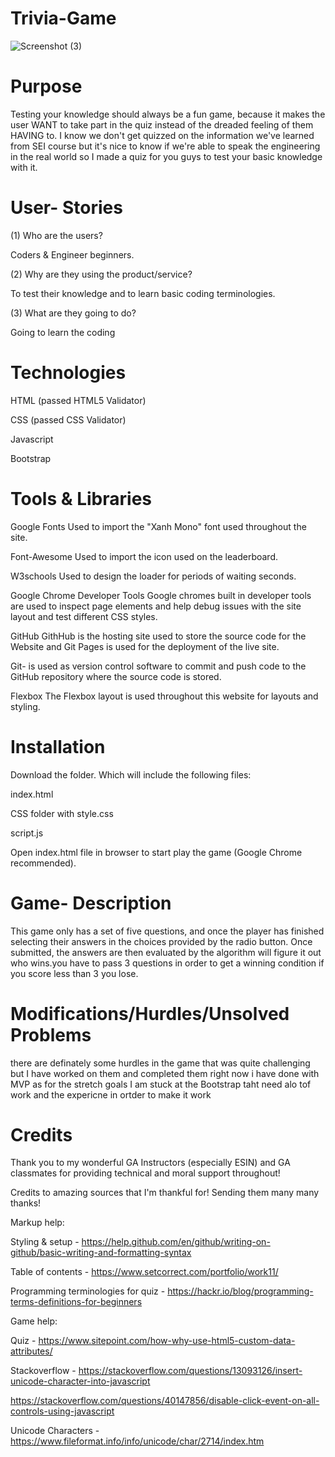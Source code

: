 # Trivia-Game
![Screenshot (3)](https://user-images.githubusercontent.com/39979367/121605163-e7fc5900-ca19-11eb-8034-af5eb7264fe4.png)

# Purpose

Testing your knowledge should always be a fun game, because it makes the user WANT to take part in the quiz instead of the dreaded feeling of them HAVING to. I know we don't get quizzed on the information we've learned from SEI course but it's nice to know if we're able to speak the engineering in the real world so I made a quiz for you guys to test your basic knowledge with it.

# User- Stories

(1) Who are the users?

Coders & Engineer beginners.

(2) Why are they using the product/service?

To test their knowledge and to learn basic coding terminologies.

(3) What are they going to do?

Going to learn the coding 

# Technologies

HTML (passed HTML5 Validator)

CSS (passed CSS Validator)

Javascript

Bootstrap

# Tools & Libraries

Google Fonts Used to import the "Xanh Mono" font used throughout the site.

Font-Awesome Used to import the icon used on the leaderboard.

W3schools Used to design the loader for periods of waiting seconds.

Google Chrome Developer Tools Google chromes built in developer tools are used to inspect page elements and help debug issues with the site layout and test different CSS styles.

GitHub GithHub is the hosting site used to store the source code for the Website and Git Pages is used for the deployment of the live site.

Git- is used as version control software to commit and push code to the GitHub repository where the source code is stored.

Flexbox The Flexbox layout is used throughout this website for layouts and styling.

# Installation


Download the folder. Which will include the following files:

index.html

CSS folder with style.css

script.js

Open index.html file in browser to start play the game (Google Chrome recommended).

# Game- Description

This game only has a set of five questions, and once the player has finished selecting their answers in the choices provided by the radio button. Once submitted, the answers are then evaluated by the algorithm will figure it out who wins.you have to pass 3 questions in order to get a winning condition if you score less than 3 you lose.



# Modifications/Hurdles/Unsolved Problems

   there are definately some hurdles in the game that was quite challenging but I have worked on them and completed them right now i have done with MVP as for the stretch goals I am stuck at the Bootstrap taht need alo tof work and the expericne in ortder to make it work


# Credits

Thank you to my wonderful GA Instructors (especially ESIN) and GA classmates for providing technical and moral support throughout!

Credits to amazing sources that I'm thankful for! Sending them many many thanks!

Markup help:

Styling & setup - https://help.github.com/en/github/writing-on-github/basic-writing-and-formatting-syntax

Table of contents - https://www.setcorrect.com/portfolio/work11/

Programming terminologies for quiz - https://hackr.io/blog/programming-terms-definitions-for-beginners

Game help:

Quiz - https://www.sitepoint.com/how-why-use-html5-custom-data-attributes/

Stackoverflow - https://stackoverflow.com/questions/13093126/insert-unicode-character-into-javascript

https://stackoverflow.com/questions/40147856/disable-click-event-on-all-controls-using-javascript

Unicode Characters - https://www.fileformat.info/info/unicode/char/2714/index.htm
